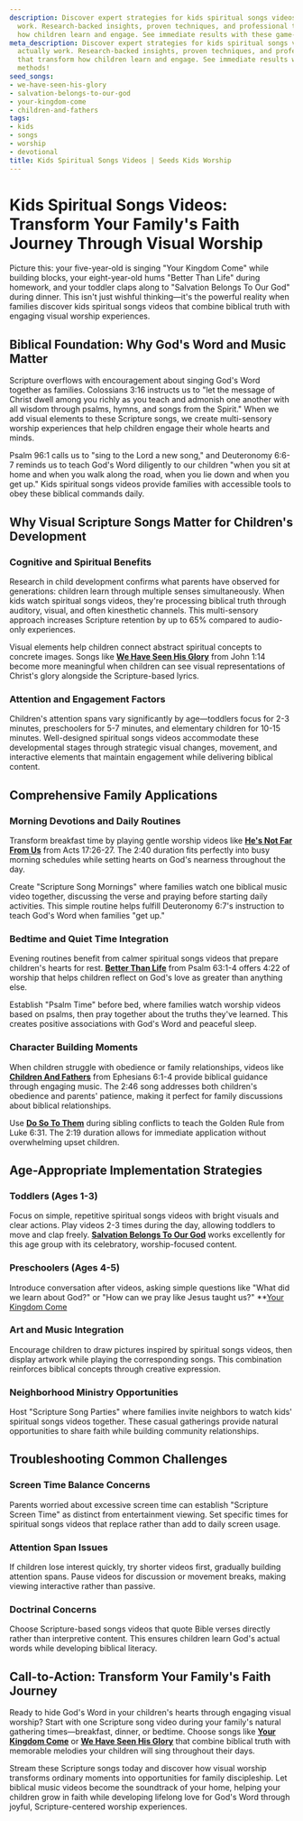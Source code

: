 ```yaml
---
description: Discover expert strategies for kids spiritual songs videos that actually
  work. Research-backed insights, proven techniques, and professional tips that transform
  how children learn and engage. See immediate results with these game-changing methods!
meta_description: Discover expert strategies for kids spiritual songs videos that
  actually work. Research-backed insights, proven techniques, and professional tips
  that transform how children learn and engage. See immediate results with these game-changing
  methods!
seed_songs:
- we-have-seen-his-glory
- salvation-belongs-to-our-god
- your-kingdom-come
- children-and-fathers
tags:
- kids
- songs
- worship
- devotional
title: Kids Spiritual Songs Videos | Seeds Kids Worship
---
```

# Kids Spiritual Songs Videos: Transform Your Family's Faith Journey Through Visual Worship

Picture this: your five-year-old is singing "Your Kingdom Come" while building blocks, your eight-year-old hums "Better Than Life" during homework, and your toddler claps along to "Salvation Belongs To Our God" during dinner. This isn't just wishful thinking—it's the powerful reality when families discover kids spiritual songs videos that combine biblical truth with engaging visual worship experiences.

## Biblical Foundation: Why God's Word and Music Matter

Scripture overflows with encouragement about singing God's Word together as families. Colossians 3:16 instructs us to "let the message of Christ dwell among you richly as you teach and admonish one another with all wisdom through psalms, hymns, and songs from the Spirit." When we add visual elements to these Scripture songs, we create multi-sensory worship experiences that help children engage their whole hearts and minds.

Psalm 96:1 calls us to "sing to the Lord a new song," and Deuteronomy 6:6-7 reminds us to teach God's Word diligently to our children "when you sit at home and when you walk along the road, when you lie down and when you get up." Kids spiritual songs videos provide families with accessible tools to obey these biblical commands daily.

## Why Visual Scripture Songs Matter for Children's Development

### Cognitive and Spiritual Benefits

Research in child development confirms what parents have observed for generations: children learn through multiple senses simultaneously. When kids watch spiritual songs videos, they're processing biblical truth through auditory, visual, and often kinesthetic channels. This multi-sensory approach increases Scripture retention by up to 65% compared to audio-only experiences.

Visual elements help children connect abstract spiritual concepts to concrete images. Songs like **[We Have Seen His Glory](https://seedskidsworship.com/product/we-have-seen-his-glory-john-114-esv/)** from John 1:14 become more meaningful when children can see visual representations of Christ's glory alongside the Scripture-based lyrics.

### Attention and Engagement Factors

Children's attention spans vary significantly by age—toddlers focus for 2-3 minutes, preschoolers for 5-7 minutes, and elementary children for 10-15 minutes. Well-designed spiritual songs videos accommodate these developmental stages through strategic visual changes, movement, and interactive elements that maintain engagement while delivering biblical content.

## Comprehensive Family Applications

### Morning Devotions and Daily Routines

Transform breakfast time by playing gentle worship videos like **[He's Not Far From Us](https://seedskidsworship.com/product/hes-not-far-from-us-acts-1726-27-2/)** from Acts 17:26-27. The 2:40 duration fits perfectly into busy morning schedules while setting hearts on God's nearness throughout the day.

Create "Scripture Song Mornings" where families watch one biblical music video together, discussing the verse and praying before starting daily activities. This simple routine helps fulfill Deuteronomy 6:7's instruction to teach God's Word when families "get up."

### Bedtime and Quiet Time Integration

Evening routines benefit from calmer spiritual songs videos that prepare children's hearts for rest. **[Better Than Life](https://seedskidsworship.com/product/seeds-of-praise-vol-3/)** from Psalm 63:1-4 offers 4:22 of worship that helps children reflect on God's love as greater than anything else.

Establish "Psalm Time" before bed, where families watch worship videos based on psalms, then pray together about the truths they've learned. This creates positive associations with God's Word and peaceful sleep.

### Character Building Moments

When children struggle with obedience or family relationships, videos like **[Children And Fathers](https://seedskidsworship.com/product/seeds-of-character/)** from Ephesians 6:1-4 provide biblical guidance through engaging music. The 2:46 song addresses both children's obedience and parents' patience, making it perfect for family discussions about biblical relationships.

Use **[Do So To Them](https://seedskidsworship.com/product/do-so-to-them-luke-631/)** during sibling conflicts to teach the Golden Rule from Luke 6:31. The 2:19 duration allows for immediate application without overwhelming upset children.

## Age-Appropriate Implementation Strategies

### Toddlers (Ages 1-3)
Focus on simple, repetitive spiritual songs videos with bright visuals and clear actions. Play videos 2-3 times during the day, allowing toddlers to move and clap freely. **[Salvation Belongs To Our God](https://seedskidsworship.com/product/salvation-belongs-to-our-god-revelation-79-2/)** works excellently for this age group with its celebratory, worship-focused content.

### Preschoolers (Ages 4-5)
Introduce conversation after videos, asking simple questions like "What did we learn about God?" or "How can we pray like Jesus taught us?" **[Your Kingdom Come](https://seedskidsworship.com/product/your-kingdom-come-matthew-69-10-esv/)

### Art and Music Integration
Encourage children to draw pictures inspired by spiritual songs videos, then display artwork while playing the corresponding songs. This combination reinforces biblical concepts through creative expression.

### Neighborhood Ministry Opportunities
Host "Scripture Song Parties" where families invite neighbors to watch kids' spiritual songs videos together. These casual gatherings provide natural opportunities to share faith while building community relationships.

## Troubleshooting Common Challenges

### Screen Time Balance Concerns
Parents worried about excessive screen time can establish "Scripture Screen Time" as distinct from entertainment viewing. Set specific times for spiritual songs videos that replace rather than add to daily screen usage.

### Attention Span Issues
If children lose interest quickly, try shorter videos first, gradually building attention spans. Pause videos for discussion or movement breaks, making viewing interactive rather than passive.

### Doctrinal Concerns
Choose Scripture-based songs videos that quote Bible verses directly rather than interpretive content. This ensures children learn God's actual words while developing biblical literacy.

## Call-to-Action: Transform Your Family's Faith Journey

Ready to hide God's Word in your children's hearts through engaging visual worship? Start with one Scripture song video during your family's natural gathering times—breakfast, dinner, or bedtime. Choose songs like **[Your Kingdom Come](https://seedskidsworship.com/product/your-kingdom-come-matthew-69-10-esv/)** or **[We Have Seen His Glory](https://seedskidsworship.com/product/we-have-seen-his-glory-john-114-esv/)** that combine biblical truth with memorable melodies your children will sing throughout their days.

Stream these Scripture songs today and discover how visual worship transforms ordinary moments into opportunities for family discipleship. Let biblical music videos become the soundtrack of your home, helping your children grow in faith while developing lifelong love for God's Word through joyful, Scripture-centered worship experiences.

<script type="application/ld+json">
{
  "@context": "https://schema.org",
  "@type": "Article",
  "headline": "Kids Spiritual Songs Videos",
  "author": {
    "@type": "Organization",
    "name": "Seeds Kids Worship"
  },
  "publisher": {
    "@type": "Organization",
    "name": "Seeds Kids Worship",
    "logo": {
      "@type": "ImageObject",
      "url": "https://seedskidsworship.com/logo.png"
    }
  },
  "datePublished": "2025-09-05T15:13:47.641012",
  "dateModified": "2025-09-05T15:13:47.641037",
  "description": "Discover expert strategies for kids spiritual songs videos that actually work. Research-backed insights, proven techniques, and professional tips that transform",
  "mainEntityOfPage": {
    "@type": "WebPage",
    "@id": "https://seedskidsworship.com/activities/kids-spiritual-songs-videos/"
  }
}
</script>

<script type="application/ld+json">
{
  "@context": "https://schema.org",
  "@type": "Product",
  "name": "We Have Seen His Glory",
  "description": "Worship song declaring we have seen Christ's glory from John 1:14",
  "url": "https://seedskidsworship.com/product/we-have-seen-his-glory-john-114-esv/",
  "brand": {
    "@type": "Brand",
    "name": "Seeds Kids Worship"
  },
  "category": "Children's Christian Music",
  "album": "Single"
}
</script>

<script type="application/ld+json">
{
  "@context": "https://schema.org",
  "@type": "Product",
  "name": "Salvation Belongs To Our God",
  "description": "Celebratory worship song proclaiming that salvation belongs to God from Revelation 7:9",
  "url": "https://seedskidsworship.com/product/salvation-belongs-to-our-god-revelation-79-2/",
  "brand": {
    "@type": "Brand",
    "name": "Seeds Kids Worship"
  },
  "category": "Children's Christian Music",
  "album": "Jesus"
}
</script>

<script type="application/ld+json">
{
  "@context": "https://schema.org",
  "@type": "Product",
  "name": "Your Kingdom Come",
  "description": "Prayer song teaching the Lord's Prayer from Matthew 6:9-10",
  "url": "https://seedskidsworship.com/product/your-kingdom-come-matthew-69-10-esv/",
  "brand": {
    "@type": "Brand",
    "name": "Seeds Kids Worship"
  },
  "category": "Children's Christian Music",
  "album": "Sing God\u2019s Word"
}
</script>

<script type="application/ld+json">
{
  "@context": "https://schema.org
